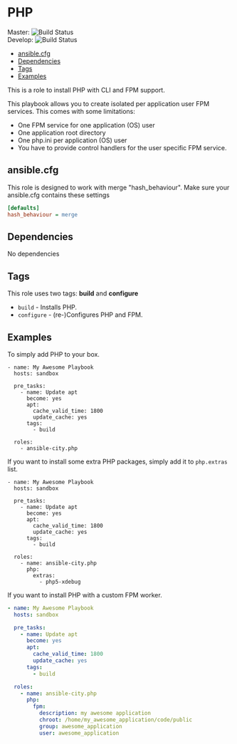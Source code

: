 # PHP

Master: ![Build Status](https://travis-ci.org/ansible-city/php.svg?branch=master)  
Develop: ![Build Status](https://travis-ci.org/ansible-city/php.svg?branch=develop)

* [ansible.cfg](#ansible-cfg)
* [Dependencies](#dependencies)
* [Tags](#tags)
* [Examples](#examples)

This is a role to install PHP with CLI and FPM support.

This playbook allows you to create isolated per application user FPM services.
This comes with some limitations:
* One FPM service for one application (OS) user
* One application root directory
* One php.ini per application (OS) user
* You have to provide control handlers for the user specific FPM service.




## ansible.cfg

This role is designed to work with merge "hash_behaviour". Make sure your
ansible.cfg contains these settings

```INI
[defaults]
hash_behaviour = merge
```




## Dependencies

No dependencies




## Tags

This role uses two tags: **build** and **configure**

* `build` - Installs PHP.
* `configure` - (re-)Configures PHP and FPM.




## Examples

To simply add PHP to your box.

~~~YML
- name: My Awesome Playbook
  hosts: sandbox

  pre_tasks:
    - name: Update apt
      become: yes
      apt:
        cache_valid_time: 1800
        update_cache: yes
      tags:
        - build

  roles:
    - ansible-city.php
~~~

If you want to install some extra PHP packages, simply add it to `php.extras` list.

~~~YML
- name: My Awesome Playbook
  hosts: sandbox

  pre_tasks:
    - name: Update apt
      become: yes
      apt:
        cache_valid_time: 1800
        update_cache: yes
      tags:
        - build

  roles:
    - name: ansible-city.php
      php:
        extras:
          - php5-xdebug
~~~

If you want to install PHP with a custom FPM worker.

~~~YAML
- name: My Awesome Playbook
  hosts: sandbox

  pre_tasks:
    - name: Update apt
      become: yes
      apt:
        cache_valid_time: 1800
        update_cache: yes
      tags:
        - build

  roles:
    - name: ansible-city.php
      php:
        fpm:
          description: my awesome application
          chroot: /home/my_awesome_application/code/public
          group: awesome_application
          user: awesome_application
~~~
